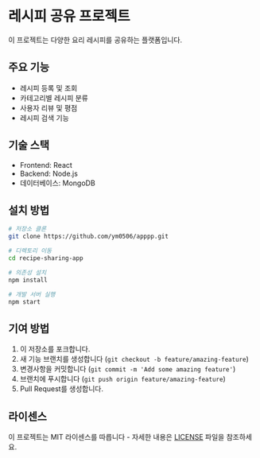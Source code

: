 # 레시피 공유 프로젝트

이 프로젝트는 다양한 요리 레시피를 공유하는 플랫폼입니다.

## 주요 기능

- 레시피 등록 및 조회
- 카테고리별 레시피 분류
- 사용자 리뷰 및 평점
- 레시피 검색 기능

## 기술 스택

- Frontend: React
- Backend: Node.js
- 데이터베이스: MongoDB

## 설치 방법

```bash
# 저장소 클론
git clone https://github.com/ym0506/apppp.git

# 디렉토리 이동
cd recipe-sharing-app

# 의존성 설치
npm install

# 개발 서버 실행
npm start
```

## 기여 방법

1. 이 저장소를 포크합니다.
2. 새 기능 브랜치를 생성합니다 (`git checkout -b feature/amazing-feature`)
3. 변경사항을 커밋합니다 (`git commit -m 'Add some amazing feature'`)
4. 브랜치에 푸시합니다 (`git push origin feature/amazing-feature`)
5. Pull Request를 생성합니다.

## 라이센스

이 프로젝트는 MIT 라이센스를 따릅니다 - 자세한 내용은 [LICENSE](LICENSE) 파일을 참조하세요. 